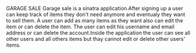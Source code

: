 GARAGE SALE 
Garage sale is a sinatra application.After signing up a user can keep track of items they don't need anymore and eventualy they want to sell them. A user can add as many items as they want also can edit the item or can delete the item. The user can edit his username and email address or can delete the account.Inside the application the user can see all other users and all others items but thay cannot edit or delete other users' items.


